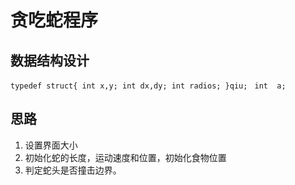 <!--
 * @Author: 被代码揍扁的砖头
 * @Date: 2020-10-26 20:16:20
 * @LastEditTime: 2020-10-26 20:16:21
-->

# 贪吃蛇程序

## 数据结构设计

`typedef struct{
    int x,y;
    int dx,dy;
    int radios;
}qiu;`
` int  a;`

## 思路

1. 设置界面大小
2. 初始化蛇的长度，运动速度和位置，初始化食物位置
3. 判定蛇头是否撞击边界。
